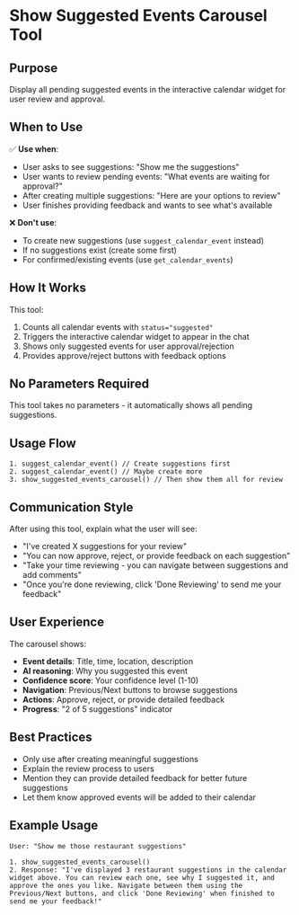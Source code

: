 # Show Suggested Events Carousel Tool

## Purpose
Display all pending suggested events in the interactive calendar widget for user review and approval.

## When to Use

✅ **Use when**:
- User asks to see suggestions: "Show me the suggestions" 
- User wants to review pending events: "What events are waiting for approval?"
- After creating multiple suggestions: "Here are your options to review"
- User finishes providing feedback and wants to see what's available

❌ **Don't use**:
- To create new suggestions (use `suggest_calendar_event` instead)
- If no suggestions exist (create some first)
- For confirmed/existing events (use `get_calendar_events`)

## How It Works

This tool:
1. Counts all calendar events with `status="suggested"`  
2. Triggers the interactive calendar widget to appear in the chat
3. Shows only suggested events for user approval/rejection
4. Provides approve/reject buttons with feedback options

## No Parameters Required

This tool takes no parameters - it automatically shows all pending suggestions.

## Usage Flow

```
1. suggest_calendar_event() // Create suggestions first
2. suggest_calendar_event() // Maybe create more
3. show_suggested_events_carousel() // Then show them all for review
```

## Communication Style

After using this tool, explain what the user will see:
- "I've created X suggestions for your review"
- "You can now approve, reject, or provide feedback on each suggestion" 
- "Take your time reviewing - you can navigate between suggestions and add comments"
- "Once you're done reviewing, click 'Done Reviewing' to send me your feedback"

## User Experience

The carousel shows:
- **Event details**: Title, time, location, description
- **AI reasoning**: Why you suggested this event  
- **Confidence score**: Your confidence level (1-10)
- **Navigation**: Previous/Next buttons to browse suggestions
- **Actions**: Approve, reject, or provide detailed feedback
- **Progress**: "2 of 5 suggestions" indicator

## Best Practices

- Only use after creating meaningful suggestions
- Explain the review process to users
- Mention they can provide detailed feedback for better future suggestions
- Let them know approved events will be added to their calendar

## Example Usage

```
User: "Show me those restaurant suggestions"

1. show_suggested_events_carousel()
2. Response: "I've displayed 3 restaurant suggestions in the calendar widget above. You can review each one, see why I suggested it, and approve the ones you like. Navigate between them using the Previous/Next buttons, and click 'Done Reviewing' when finished to send me your feedback!"
```